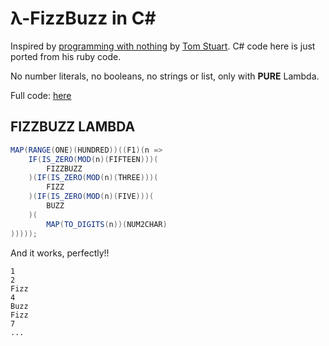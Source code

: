 # λ-FizzBuzz in C#

Inspired by [programming with nothing](https://codon.com/programming-with-nothing) by [Tom Stuart](https://github.com/tomstuart).
C# code here is just ported from his ruby code.

No number literals, no booleans, no strings or list, only with **PURE** Lambda.

Full code: [here](/FizzBuzzFromLambdaCalculus/Program.cs)

## FIZZBUZZ LAMBDA

```csharp
MAP(RANGE(ONE)(HUNDRED))((F1)(n =>
    IF(IS_ZERO(MOD(n)(FIFTEEN)))(
        FIZZBUZZ
    )(IF(IS_ZERO(MOD(n)(THREE)))(
        FIZZ
    )(IF(IS_ZERO(MOD(n)(FIVE)))(
        BUZZ
    )(
        MAP(TO_DIGITS(n))(NUM2CHAR)
)))));
```

And it works, perfectly!!

```
1
2
Fizz
4
Buzz
Fizz
7
...
```
